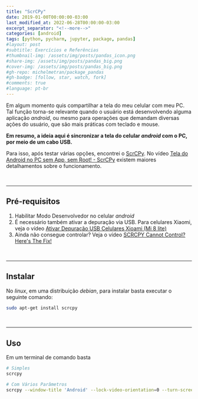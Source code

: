 ```yaml
---
title: "ScrCPy"
date: 2019-01-00T00:00:00-03:00
last_modified_at: 2022-06-28T00:00:00-03:00
excerpt_separator: "<!--more-->"
categories: [android]
tags: [python, pycharm, jupyter, package, pandas]
#layout: post
#subtitle: Exercícios e Referências
#thumbnail-img: /assets/img/posts/pandas_icon.png
#share-img: /assets/img/posts/pandas_big.png
#cover-img: /assets/img/posts/pandas_big.png
#gh-repo: michelmetran/package_pandas
#gh-badge: [follow, star, watch, fork]
#comments: true
#language: pt-br
---
```


Em algum momento quis compartilhar a tela do meu celular com meu PC. Tal função torna-se relevante quando o usuário está desenvolvendo alguma aplicação _android_, ou mesmo para operações que demandam diversas ações do usuário, que são mais práticas com teclado e mouse.

<!--more-->

**Em resumo, a ideia aqui é sincronizar a tela do celular _android_ com o PC, por meio de um cabo USB.**

Para isso, após testar várias opções, encontrei o [ScrCPy](https://github.com/Genymobile/scrcpy). No vídeo [Tela do Android no PC sem App, sem Root! - ScrCPy](https://www.youtube.com/watch?v=J_PVOXwNREI) existem maiores detalhamentos sobre o funcionamento.

<br>

---

## Pré-requisitos

1. Habilitar Modo Desenvolvedor no celular _android_
2. É necessário também ativar a depuração via USB. Para celulares Xiaomi, veja o vídeo [Ativar Depuração USB Celulares Xioami (Mi 8 lite)](https://www.youtube.com/watch?v=NOvtdU5tFLI)
3. Ainda não consegue controlar? Veja o vídeo [SCRCPY Cannot Control? Here's The Fix!](https://www.youtube.com/watch?v=u7_XIR0Du7o)

<br>

---

## Instalar

No _linux_, em uma distribuição _debian_, para instalar basta executar o seguinte comando:

```bash
sudo apt-get install scrcpy
```

<br>

---

## Uso

Em um terminal de comando basta

```bash
# Simples
scrcpy

# Com Vários Parâmetros
scrcpy --window-title 'Android' --lock-video-orientation=0 --turn-screen-off  --stay-awake  --show-touches --disable-screensaver  --shortcut-mod=rctrl
```
